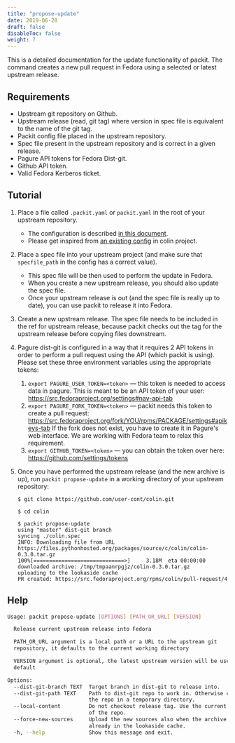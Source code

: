 ```yaml
---
title: "propose-update"
date: 2019-06-28
draft: false
disableToc: false
weight: 7
---
```


This is a detailed documentation for the update functionality of packit. The
command creates a new pull request in Fedora using a selected or latest
upstream release.


## Requirements

* Upstream git repository on Github.
* Upstream release (read, git tag) where version in spec file is equivalent to
  the name of the git tag.
* Packit config file placed in the upstream repository.
* Spec file present in the upstream repository and is correct in a given
  release.
* Pagure API tokens for Fedora Dist-git.
* Github API token.
* Valid Fedora Kerberos ticket.


## Tutorial

1. Place a file called `.packit.yaml` or `packit.yaml` in the root of your upstream repository.
    * The configuration is described [in this document](/user-docs/configuration/).
    * Please get inspired from [an existing config](https://github.com/user-cont/colin/blob/master/.packit.yaml) in
      colin project.

2. Place a spec file into your upstream project (and make sure that
   `specfile_path` in the config has a correct value).
    * This spec file will be then used to perform the update in Fedora.
    * When you create a new upstream release, you should also update the spec file.
    * Once your upstream release is out (and the spec file is really up to
      date), you can use packit to release it into Fedora.

3. Create a new upstream release. The spec file needs to be included in the ref
   for upstream release, because packit checks out the tag for the upstream
   release before copying files downstream.

4. Pagure dist-git is configured in a way that it requires 2 API tokens in
   order to perform a pull request using the API (which packit is using).
   Please set these three environment variables using the appropriate tokens:
    1. `export PAGURE_USER_TOKEN=<token>` — this token is needed to access data
       in pagure. This is meant to be an API token of your user:
       https://src.fedoraproject.org/settings#nav-api-tab
    2. `export PAGURE_FORK_TOKEN=<token>` — packit needs this token to create a
       pull request:
       https://src.fedoraproject.org/fork/YOU/rpms/PACKAGE/settings#apikeys-tab
       If the fork does not exist, you have to create it in Pagure's web
       interface. We are working with Fedora team to relax this requirement.
    3. `export GITHUB_TOKEN=<token>` — you can obtain the token over here:
       https://github.com/settings/tokens

5. Once you have performed the upstream release (and the new archive is up),
   run `packit propose-update` in a working directory of your upstream
   repository:
    ```
    $ git clone https://github.com/user-cont/colin.git
    
    $ cd colin
    
    $ packit propose-update
    using "master" dist-git branch
    syncing ./colin.spec
    INFO: Downloading file from URL https://files.pythonhosted.org/packages/source/c/colin/colin-0.3.0.tar.gz
    100%[=============================>]     3.18M  eta 00:00:00
    downloaded archive: /tmp/tmpaanrpgjz/colin-0.3.0.tar.gz
    uploading to the lookaside cache
    PR created: https://src.fedoraproject.org/rpms/colin/pull-request/4
    ```


## Help

```bash
Usage: packit propose-update [OPTIONS] [PATH_OR_URL] [VERSION]

  Release current upstream release into Fedora

  PATH_OR_URL argument is a local path or a URL to the upstream git
  repository, it defaults to the current working directory

  VERSION argument is optional, the latest upstream version will be used by
  default

Options:
  --dist-git-branch TEXT  Target branch in dist-git to release into.
  --dist-git-path TEXT    Path to dist-git repo to work in. Otherwise clone
                          the repo in a temporary directory.
  --local-content         Do not checkout release tag. Use the current state
                          of the repo.
  --force-new-sources     Upload the new sources also when the archive is
                          already in the lookaside cache.
  -h, --help              Show this message and exit.
```
